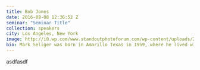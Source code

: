 ```yaml
---
title: Bob Jones
date: 2016-08-08 12:36:52 Z
seminar: "Seminar Title"
collection: speakers
city: Los Angeles, New York
image: http://i0.wp.com/www.standoutphotoforum.com/wp-content/uploads/2015/07/Mark-Seliger.png?w=1184
bio: Mark Seliger was born in Amarillo Texas in 1959, where he lived with his parents, Maurice and Carol Lee, and his two older brothers and younger sister, until 1964, when they moved to Houston. Seliger’s early interest in photography began when his brother Frank promised to give him his Diana camera if he got a base hit in Little League. He didn’t get the hit, but he got on base (by getting a walk for getting hit in the shoulder with the ball), and the camera was his. His first love quickly became the darkroom where he began experimenting with printing and developing in the family’s bathroom.
---
```


asdfasdf
